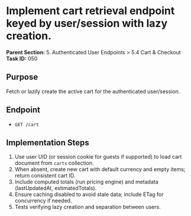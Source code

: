 # Implement cart retrieval endpoint keyed by user/session with lazy creation.

**Parent Section:** 5. Authenticated User Endpoints > 5.4 Cart & Checkout
**Task ID:** 050

## Purpose
Fetch or lazily create the active cart for the authenticated user/session.

## Endpoint
- `GET /cart`

## Implementation Steps
1. Use user UID (or session cookie for guests if supported) to load cart document from `carts` collection.
2. When absent, create new cart with default currency and empty items; return consistent cart ID.
3. Include computed totals (run pricing engine) and metadata (lastUpdatedAt, estimatedTotals).
4. Ensure caching disabled to avoid stale data; include ETag for concurrency if needed.
5. Tests verifying lazy creation and separation between users.
